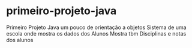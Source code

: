 # primeiro-projeto-java
Primeiro Projeto Java um pouco de orientação a objetos 
Sistema de uma escola onde mostra os dados dos Alunos
Mostra tbm Disciplinas e notas dos alunos
